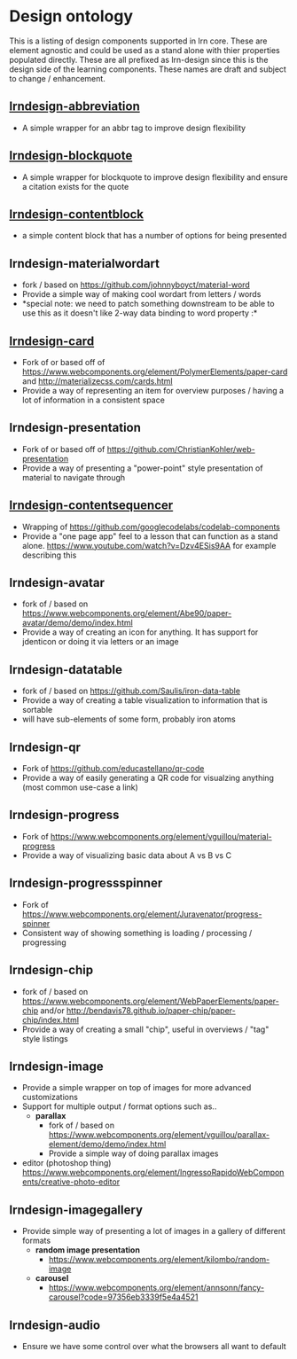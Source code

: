 # Design ontology
This is a listing of design components supported in lrn core. These are element agnostic and could be used as a stand alone with thier properties populated directly. These are all prefixed as lrn-design since this is the design side of the learning components. These names are draft and subject to change / enhancement.
## [lrndesign-abbreviation](https://github.com/LRNWebComponents/lrndesign-abbreviation/)
- A simple wrapper for an abbr tag to improve design flexibility
## [lrndesign-blockquote](https://github.com/LRNWebComponents/lrndesign-blockquote)
- A simple wrapper for blockquote to improve design flexibility and ensure a citation exists for the quote
## [lrndesign-contentblock](https://github.com/LRNWebComponents/lrndesign-contentblock)
- a simple content block that has a number of options for being presented

## lrndesign-materialwordart
- fork / based on https://github.com/johnnyboyct/material-word
- Provide a simple way of making cool wordart from letters / words
- *special note: we need to patch something downstream to be able to use this as it doesn't like 2-way data binding to word property :\*
## [lrndesign-card](https://github.com/LRNWebComponents/lrndesign-card)
- Fork of or based off of https://www.webcomponents.org/element/PolymerElements/paper-card and http://materializecss.com/cards.html
- Provide a way of representing an item for overview purposes / having a lot of information in a consistent space
## lrndesign-presentation
- Fork of or based off of https://github.com/ChristianKohler/web-presentation
- Provide a way of presenting a "power-point" style presentation of material to navigate through
## [lrndesign-contentsequencer](https://github.com/LRNWebComponents/lrndesign-contentsequencer)
- Wrapping of https://github.com/googlecodelabs/codelab-components
- Provide a "one page app" feel to a lesson that can function as a stand alone. https://www.youtube.com/watch?v=Dzv4ESis9AA for example describing this
## lrndesign-avatar
- fork of / based on https://www.webcomponents.org/element/Abe90/paper-avatar/demo/demo/index.html
- Provide a way of creating an icon for anything. It has support for jdenticon or doing it via letters or an image
## lrndesign-datatable
- fork of / based on https://github.com/Saulis/iron-data-table
- Provide a way of creating a table visualization to information that is sortable
- will have sub-elements of some form, probably iron atoms
## lrndesign-qr
- Fork of https://github.com/educastellano/qr-code
- Provide a way of easily generating a QR code for visualzing anything (most common use-case a link)
## lrndesign-progress
- Fork of https://www.webcomponents.org/element/vguillou/material-progress
- Provide a way of visualizing basic data about A vs B vs C
## lrndesign-progressspinner
- Fork of https://www.webcomponents.org/element/Juravenator/progress-spinner
- Consistent way of showing something is loading / processing / progressing
## lrndesign-chip
- fork of / based on https://www.webcomponents.org/element/WebPaperElements/paper-chip and/or http://bendavis78.github.io/paper-chip/paper-chip/index.html
- Provide a way of creating a small "chip", useful in overviews / "tag" style listings
## lrndesign-image
- Provide a simple wrapper on top of images for more advanced customizations
- Support for multiple output / format options such as..
  - **parallax**
    - fork of / based on https://www.webcomponents.org/element/vguillou/parallax-element/demo/demo/index.html
    - Provide a simple way of doing parallax images
- editor (photoshop thing) https://www.webcomponents.org/element/IngressoRapidoWebComponents/creative-photo-editor
## lrndesign-imagegallery
- Provide simple way of presenting a lot of images in a gallery of different formats
  - **random image presentation**
    - https://www.webcomponents.org/element/kilombo/random-image
  - **carousel**
    - https://www.webcomponents.org/element/annsonn/fancy-carousel?code=97356eb3339f5e4a4521
## lrndesign-audio
- Ensure we have some control over what the browsers all want to default <audio> to mean
  - **simple**
    - fork of https://www.webcomponents.org/element/gorork/paper-audio-player & https://www.webcomponents.org/element/Link2Twenty/wave-player?code=3857636ac4044fd5743a
    - Simple wrapper on audio tag that's very clean and standardized
